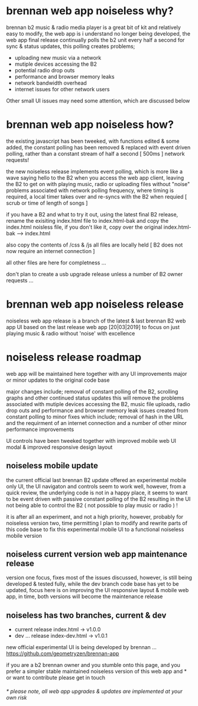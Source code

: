 # brennan web app noiseless why?

brennan b2 music & radio media player is a great bit of kit and relatively easy to modify, the web app is i understand no longer being developed, the web app final release continually polls the b2 unit every half a second for sync & status updates, this polling creates problems;

-  uploading new music via a network
-  mutiple devices accessing the B2
-  potential radio drop outs
-  performance and browser memory leaks
-  network bandwidth overhead
-  internet issues for other network users

Other small UI issues may need some attention, which are discussed below

# brennan web app noiseless how?

the existing javascript has been tweeked, with functions edited & some added, the constant polling has been removed & replaced with event driven polling, rather than a constant stream of half a second [ 500ms ] network requests!

the new noiseless release implements event polling, which is more like a wave saying hello to the B2 when you access the web app client, leaving the B2 to get on with playing music, radio or uploading files without "noise" problems associated with network polling frequency, where timing is required, a local timer takes over and re-syncs with the B2 when requied [ scrub or time of length of songs ]

if you have a B2 and what to try it out, using the latest final B2 release, rename the exisiting index.html file to index.html-bak and copy the index.html noisless file, if you don't like it, copy over the original index.html-bak --> index.html

also copy the contents of /css & /js all files are locally held [ B2 does not now require an internet connection ] 

all other files are here for completness ...

don't plan to create a usb upgrade release unless a number of B2 owner requests ... 

# brennan web app noiseless release

noiseless web app release is a branch of the latest & last brennan B2 web app UI based on the last release web app [20|03|2019] to focus on just playing music & radio without 'noise' with excellence

# noiseless release roadmap

web app will be maintained here together with any UI improvements major or minor updates to the original code base

major changes include; removal of constant polling of the B2, scrolling graphs and other continued status updates this will remove the problems associated with mutiple devices accessing the B2, music file uploads, radio drop outs and performance and browser memory leak issues created from constant polling to minor fixes which include; removal of hash in the URL and the requirment of an internet connection and a number of other minor performance improvements

UI controls have been tweeked together with improved mobile web UI modal & improved responsive design layout 

## noiseless mobile update

the current official last brennan B2 update offered an experimental mobile only UI, the UI navigaton and controls seem to work well, however, from a quick review, the underlying code is not in a happy place, it seems to want to be event driven with passive constant polling of the B2 resulting in the UI not being able to control the B2 ( not possible to play music or radio ) !

it is after all an experiment, and not a high priority, however, probably for noiseless version two, time permitting I plan to modify and rewrite parts of this code base to fix this experimental mobile UI to a functional noiseless mobile version  
 
## noiseless current version web app maintenance release 

version one focus, fixes most of the issues discussed, however, is still being developed & tested fully, while the dev branch code base has yet to be updated, focus here is on improving the UI responsive layout & mobile web app, in time, both versions will become the maintenance release

## noiseless has two branches, current & dev

- current release index.html     -> v1.0.0
- dev ... release index-dev.html -> v1.0.1 

new official experimental UI is being developed by brennan ... https://github.com/geometryzen/brennan-app 

if you are a b2 brennan owner and you stumble onto this page, and you prefer a simpler stable maintained noiseless version of this web app and * or want to contribute please get in touch

###### * please note, all web app upgrades & updates are implemented at your own risk
